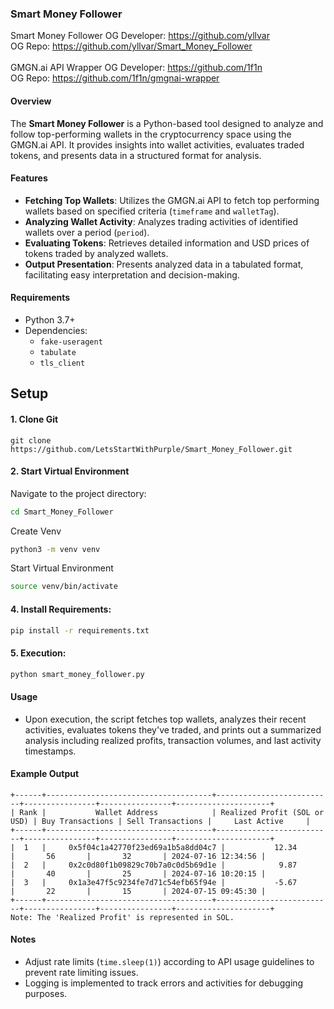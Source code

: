 ### Smart Money Follower

Smart Money Follower OG Developer: https://github.com/yllvar <br>
OG Repo: https://github.com/yllvar/Smart_Money_Follower <br><br>
GMGN.ai API Wrapper OG Developer: https://github.com/1f1n <br>
OG Repo: https://github.com/1f1n/gmgnai-wrapper

#### Overview
The **Smart Money Follower** is a Python-based tool designed to analyze and follow top-performing wallets in the cryptocurrency space using the GMGN.ai API. It provides insights into wallet activities, evaluates traded tokens, and presents data in a structured format for analysis.

#### Features
- **Fetching Top Wallets**: Utilizes the GMGN.ai API to fetch top performing wallets based on specified criteria (`timeframe` and `walletTag`).
- **Analyzing Wallet Activity**: Analyzes trading activities of identified wallets over a period (`period`).
- **Evaluating Tokens**: Retrieves detailed information and USD prices of tokens traded by analyzed wallets.
- **Output Presentation**: Presents analyzed data in a tabulated format, facilitating easy interpretation and decision-making.

#### Requirements
- Python 3.7+
- Dependencies:
  - `fake-useragent`
  - `tabulate`
  - `tls_client`

## Setup
#### 1. **Clone Git**
   
   ```
   git clone https://github.com/LetsStartWithPurple/Smart_Money_Follower.git
   ```
#### 2. **Start Virtual Environment**

Navigate to the project directory:
  ```bash
  cd Smart_Money_Follower
  ```
Create Venv
  ```bash
  python3 -m venv venv
  ```
Start Virtual Environment
  ```bash
  source venv/bin/activate
  ```

#### 4. **Install Requirements**:
   ```bash
   pip install -r requirements.txt
   ```

#### 5. **Execution**:
   ```bash
   python smart_money_follower.py
   ```

#### Usage
- Upon execution, the script fetches top wallets, analyzes their recent activities, evaluates tokens they've traded, and prints out a summarized analysis including realized profits, transaction volumes, and last activity timestamps.

#### Example Output
```
+------+-------------------------------------+--------------------------+----------------+----------------+---------------------+
| Rank |           Wallet Address            | Realized Profit (SOL or USD) | Buy Transactions | Sell Transactions |     Last Active     |
+------+-------------------------------------+--------------------------+----------------+----------------+---------------------+
|  1   |     0x5f04c1a42770f23ed69a1b5a8dd04c7 |           12.34           |       56       |       32       | 2024-07-16 12:34:56 |
|  2   |     0x2c0d80f1b09829c70b7a0c0d5b69d1e |            9.87           |       40       |       25       | 2024-07-16 10:20:15 |
|  3   |     0x1a3e47f5c9234fe7d71c54efb65f94e |           -5.67           |       22       |       15       | 2024-07-15 09:45:30 |
+------+-------------------------------------+--------------------------+----------------+----------------+---------------------+
Note: The 'Realized Profit' is represented in SOL.
```

#### Notes
- Adjust rate limits (`time.sleep(1)`) according to API usage guidelines to prevent rate limiting issues.
- Logging is implemented to track errors and activities for debugging purposes.
